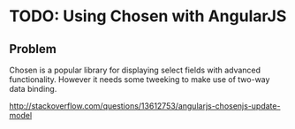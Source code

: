 # TODO: Using Chosen with AngularJS

## Problem

Chosen is a popular library for displaying select fields with advanced functionality. However it needs some tweeking to make use of
 two-way data binding.

http://stackoverflow.com/questions/13612753/angularjs-chosenjs-update-model


